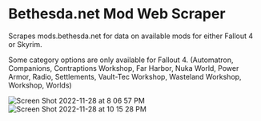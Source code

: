 # Bethesda.net Mod Web Scraper
Scrapes mods.bethesda.net for data on available mods for either Fallout 4 or Skyrim.

Some category options are only available for Fallout 4. (Automatron, Companions, Contraptions Workshop, Far Harbor, Nuka World, Power Armor,
Radio, Settlements, Vault-Tec Workshop, Wasteland Workshop, Workshop, Worlds)


![Screen Shot 2022-11-28 at 8 06 57 PM](https://user-images.githubusercontent.com/13891810/204452926-4268331d-1a1f-4b6d-8ac5-45f362742bd6.png)
![Screen Shot 2022-11-28 at 10 15 28 PM](https://user-images.githubusercontent.com/13891810/204453145-e68ca333-fc1a-4a6a-9804-11d05c1314e1.png)
